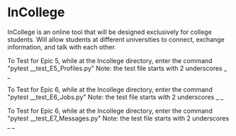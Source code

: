 # InCollege
InCollege is an online tool that will be designed exclusively for college students. Will allow students at different universities to connect, exchange information, and talk with each other.

To Test for Epic 5, while at the Incollege directory, enter the command "pytest __test_E5_Profiles.py"
Note: the test file starts with 2 underscores _ _ 

To Test for Epic 6, while at the Incollege directory, enter the command "pytest __test_E6_Jobs.py"
Note: the test file starts with 2 underscores _ _ 

To Test for Epic 6, while at the Incollege directory, enter the command "pytest __test_E7_Messages.py"
Note: the test file starts with 2 underscores _ _ 